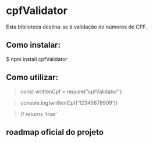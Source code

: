 # cpfValidator
Esta biblioteca destina-se à validação de números de CPF.

## Como instalar:
$  npm install cpfValidator

## Como utilizar:

> const writtenCpf = require("cpfValidator");

> console.log(writtenCpf('12345678909'))

> // returns 'true'


## roadmap oficial do projeto